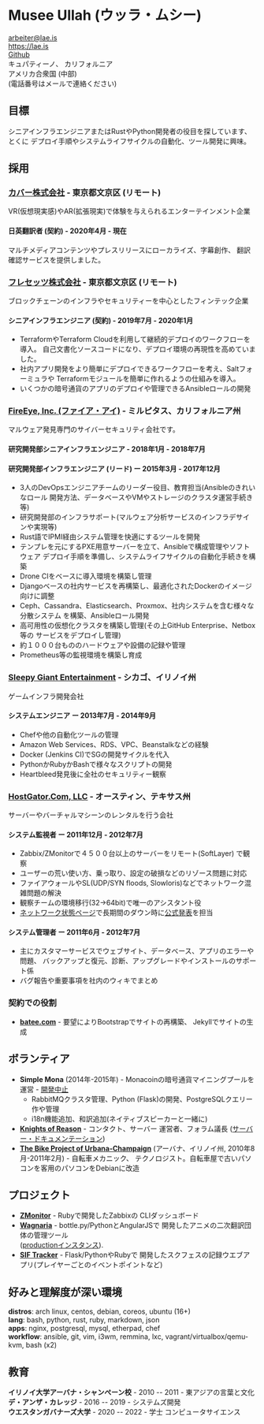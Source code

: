 # Musee Ullah (ウッラ・ムシー)

<arbeiter@lae.is>  
<https://lae.is>  
[Github](https://www.github.com/lae)  
キュパティーノ、 カリフォルニア  
アメリカ合衆国 (中部)  
(電話番号はメールで連絡ください)

## 目標

シニアインフラエンジニアまたはRustやPython開発者の役目を探しています、とくに
デプロイ手順やシステムライフサイクルの自動化、ツール開発に興味。

## 採用

### [カバー株式会社](https://cover-corp.com/) - 東京都文京区 (リモート)

VR(仮想現実感)やAR(拡張現実)で体験を与えられるエンターテインメント企業

#### 日英翻訳者 (契約) - 2020年4月 - 現在

マルチメディアコンテンツやプレスリリースにローカライズ、字幕創作、
翻訳確認サービスを提供しました。

### [フレセッツ株式会社](https://fressets.com/) - 東京都文京区 (リモート)

ブロックチェーンのインフラやセキュリティーを中心としたフィンテック企業

#### シニアインフラエンジニア (契約) - 2019年7月 - 2020年1月

- TerraformやTerraform Cloudを利用して継続的デプロイのワークフローを導入。
  自己文書化ソースコードになり、デプロイ環境の再現性を高めていました。
- 社内アプリ開発をより簡単にデプロイできるワークフローを考え、Saltフォーミュラや
  Terraformモジュールを簡単に作れるようの仕組みを導入。
- いくつかの暗号通貨のアプリのデプロイや管理できるAnsibleロールの開発

### [FireEye, Inc. (ファイア・アイ)](https://fireeye.jp) - ミルピタス、カリフォルニア州

マルウェア発見専門のサイバーセキュリティ会社です。

#### 研究開発部シニアインフラエンジニア - 2018年1月 - 2018年7月
#### 研究開発部インフラエンジニア (リード) ー 2015年3月 - 2017年12月

- 3人のDevOpsエンジニアチームのリーダー役目、教育担当(Ansibleのきれいなロール
  開発方法、データベースやVMやストレージのクラスタ運営手続き等)
- 研究開発部のインフラサポート(マルウェア分析サービスのインフラデサインや実現等)
- Rust語でIPMI経由システム管理を快適にするツールを開発
- テンプレを元にするPXE用意サーバーを立て、Ansibleで構成管理やソフトウェア
  デプロイ手順を準備し、システムライフサイクルの自動化手続きを構築
- Drone CIをベースに導入環境を構築し管理
- Djangoベースの社内サービスを再構築し、最適化されたDockerのイメージ向けに調整
- Ceph、Cassandra、Elasticsearch、Proxmox、社内システムを含む様々な分散システム
  を構築、Ansibleロール開発
- 高可用性の仮想化クラスタを構築し管理(その上GitHub Enterprise、Netbox等の
  サービスをデプロイし管理)
- 約１０００台もののハードウェアや設備の記録や管理
- Prometheus等の監視環境を構築し育成

### [Sleepy Giant Entertainment](http://sleepygiant.com) - シカゴ、イリノイ州

ゲームインフラ開発会社

#### システムエンジニア ー 2013年7月 - 2014年9月

- Chefや他の自動化ツールの管理
- Amazon Web Services、RDS、VPC、Beanstalkなどの経験
- Docker (Jenkins CI)でSGの開発サイクルを代入
- PythonかRubyかBashで様々なスクリプトの開発
- Heartbleed発見後に全社のセキュリティー観察

### [HostGator.Com, LLC](http://hostgator.com) - オースティン、テキサス州

サーバーやバーチャルマシーンのレンタルを行う会社

#### システム監視者 ー 2011年12月 - 2012年7月

- Zabbix/ZMonitorで４５００台以上のサーバーをリモート(SoftLayer) で観察
- ユーザーの荒い使い方、乗っ取り、設定の破損などのリゾース問題に対応
- ファイアウォールやSL(UDP/SYN floods, Slowloris)などでネットワーク混雑問題の解決
- 観察チームの環境移行(32->64bit)で唯一のアシスタント役
- [ネットワーク状態ページ][hgforum]で長期間のダウン時に[公式発表][hgposts]を担当

#### システム管理者 ー 2011年6月 - 2012年7月

- 主にカスタマーサービスでウェブサイト、データベース、アプリのエラーや問題、
  バックアップと復元、診断、アップグレードやインストールのサポート係
- バグ報告や重要事項を社内のウィキでまとめ

### 契約での役割

* [**batee.com**](http://batee.com) - 要望によりBootstrapでサイトの再構築、
  Jekyllでサイトの生成

##  ボランティア 

* **Simple Mona** (2014年-2015年) - Monacoinの暗号通貨マイニングプールを
  運営 - [開発中止](https://github.com/lae/simplemona)  
  - RabbitMQクラスタ管理、Python (Flask)の開発、PostgreSQLクエリー作や管理  
  - i18n機能追加、和訳追加(ネイティブスピーカーと一緒に)  
* [**Knights of Reason**](http://knightsofreason.net) - コンタクト、サーバー
  運営者、フォラム議長
  ([サーバー・ドキュメンテーション](https://wiki.milkteafuzz.com))  
* [**The Bike Project of Urbana-Champaign**](http://thebikeproject.org)
  (アーバナ、イリノイ州, 2010年8月-2011年2月) - 自転車メカニック、
  テクノロジスト。自転車屋で古いパソコンを客用のパソコンをDebianに改造

## プロジェクト

* [**ZMonitor**](https://github.com/lae/zmonitor) - Rubyで開発したZabbixの
  CLIダッシュボード  
* [**Wagnaria**](https://github.com/lae/wagnaria) - bottle.py/PythonとAngularJSで
  開発したアニメの二次翻訳団体の管理ツール  
  ([productionインスタンス](https://c.milkteafuzz.com/)).  
* [**SIF Tracker**](https://github.com/lae/sift) - Flask/PythonやRubyで
  開発したスクフェスの記録ウエブアプリ(プレイヤーごとのイベントポイントなど)  

## 好みと理解度が深い環境

**distros**: arch linux, centos, debian, coreos, ubuntu (16+)  
**lang**: bash, python, rust, ruby, markdown, json  
**apps**: nginx, postgresql, mysql, etherpad, chef  
**workflow**: ansible, git, vim, i3wm, remmina, lxc, vagrant/virtualbox/qemu-kvm, bash (x2)

## 教育

**イリノイ大学アーバナ・シャンぺーン校** - 2010 -- 2011 - 東アジアの言葉と文化  
**デ・アンザ・カレッジ** - 2016 -- 2019 - システムズ開発  
**ウエスタンガバナーズ大学** - 2020 -- 2022 - 学士 コンピュータサイエンス  

[hgforum]: http://forums.hostgator.com/network-status-f14.html
[hgposts]: http://forums.hostgator.com/search.php?do=finduser&u=126179
